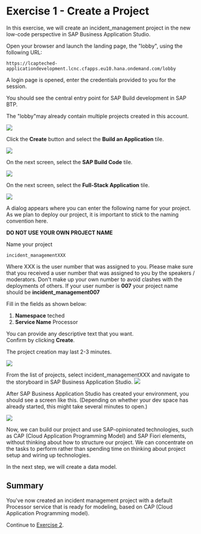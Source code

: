# Exercise 1 - Create a Project

In this exercise, we will create an incident_management project in the new low-code perspective in SAP Business Application Studio.

Open your browser and launch the landing page, the "lobby", using the following URL:
```URL
https://lcapteched-applicationdevelopment.lcnc.cfapps.eu10.hana.ondemand.com/lobby
```
A login page is opened, enter the credentials provided to you for the session.

You should see the central entry point for SAP Build development in SAP BTP.

The "lobby"may already contain multiple projects created in this account.

![](/exercises/Ex1/images/Lobby.png)

Click the **Create** button and select the **Build an Application** tile. 

![](/exercises/Ex1/images/BuildApplication.png)

On the next screen, select the **SAP Build Code** tile.

![](/exercises/Ex1/images/BuildCode.png)

On the next screen, select the **Full-Stack Application** tile.

![](/exercises/Ex1/images/buildfstile.png)

A dialog appears where you can enter the following name for your project. As we plan to deploy our project, it is important to stick to the naming convention here.  


**DO NOT USE YOUR OWN PROJECT NAME**  

Name your project   
```
incident_managementXXX
```
Where XXX is the user number that was assigned to you. Please make sure that you received a user number that was assigned to you by the speakers / moderators. Don't make up your own number to avoid clashes with the deployments of others. If your user number is **007** your project name should be **incident_management007**

Fill in the fields as shown below:
1. **Namespace**	teched
2. **Service Name**	Processor
   
You can provide any descriptive text that you want.  
Confirm by clicking **Create**. 

The project creation may last 2-3 minutes.

![](/exercises/Ex1/images/FullStack.png)

From the list of projects, select incident_managementXXX and navigate to the storyboard in SAP Business Application Studio.
![](/exercises/Ex1/images/ProjectLink.png)

After SAP Business Application Studio has created your environment, you should see a screen like this. (Depending on whether your dev space has already started, this might take several minutes to open.)

![](/exercises/Ex1/images/ProjectCreated.png)

Now, we can build our project and use SAP-opinionated technologies, such as CAP (Cloud Application Programming Model) and SAP Fiori elements, without thinking about how to structure our project. We can concentrate on the tasks to perform rather than spending time on thinking about project setup and wiring up technologies.

In the next step, we will create a data model.

## Summary

You've now created an incident management project with a default Processor service that is ready for modeling, based on CAP (Cloud Application Programming model).

Continue to [Exercise 2](../Ex2/README.md).

